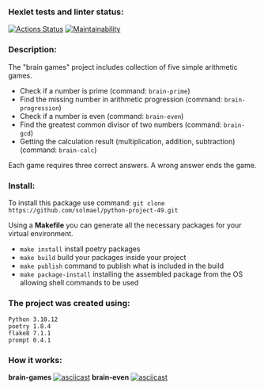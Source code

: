 ### Hexlet tests and linter status:
[![Actions Status](https://github.com/solmael/python-project-49/actions/workflows/hexlet-check.yml/badge.svg)](https://github.com/solmael/python-project-49/actions)
[![Maintainability](https://api.codeclimate.com/v1/badges/bb155aaf31ef52fee4b8/maintainability)](https://codeclimate.com/github/solmael/python-project-49/maintainability)
### Description:
The "brain games" project includes collection of five simple arithmetic games.

- Check if a number is prime (command: ```brain-prime```)
- Find the missing number in arithmetic progression (command: ```brain-progression```)
- Check if a number is even (command: ```brain-even```)
- Find the greatest common divisor of two numbers (command: ```brain-gcd```)
- Getting the calculation result (multiplication, addition, subtraction) (command: ```brain-calc```)

Each game requires three correct answers. A wrong answer ends the game.

### Install:
To install this package use command: ``` git clone https://github.com/solmael/python-project-49.git ```

Using a **Makefile** you can generate all the necessary packages for your virtual environment.

- ```make install``` install poetry packages
- ```make build``` build your packages inside your project
- ```make publish``` command to publish what is included in the build
- ```make package-install``` installing the assembled package from the OS allowing shell commands to be used

### The project was created using:
	Python 3.10.12
	poetry 1.8.4
	flake8 7.1.1
	prompt 0.4.1

### How it works:
**brain-games**
[![asciicast](https://asciinema.org/a/txMGQ02dT7Bn0MjYEUQbIkSvj.svg)](https://asciinema.org/a/txMGQ02dT7Bn0MjYEUQbIkSvj)
**brain-even**
[![asciicast](https://asciinema.org/a/tylL7XAYSToGf2GunKidUZHrM.svg)](https://asciinema.org/a/tylL7XAYSToGf2GunKidUZHrM)
